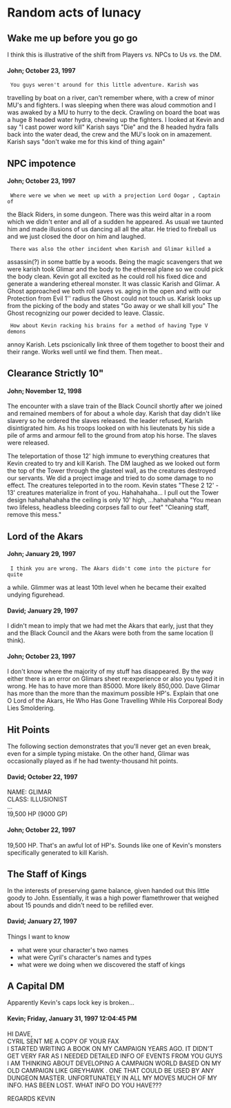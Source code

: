 # Random acts of lunacy

## Wake me up before you go go


I think this is illustrative of the shift from Players <i>vs.</i>
NPCs to Us <i>vs.</i> the DM.

#### John; October 23, 1997

     You guys weren't around for this little adventure. Karish was
travelling by boat on a river, can't remember where, with a crew of minor
MU's and fighters. I was sleeping when there was  aloud commotion and I was
awaked by a MU to hurry to the deck. Crawling on board the boat was a huge
 8 headed water hydra, chewing up the fighters. I looked at Kevin and say "I
cast power word kill" Karish says "Die" and the 8 headed hydra falls back
into the water dead, the crew and the MU's look on in amazement. Karish says
"don't wake me for this kind of thing again"


## NPC impotence

#### John; October 23, 1997

     Where were we when we meet up with a projection Lord Oogar , Captain of
the Black Riders, in some dungeon. There was this weird altar in a room
which we didn't enter and all of a sudden he appeared. As usual we taunted
him and made illusions of us dancing all all the altar. He tried to fireball
us and we just closed the door on him and laughed.

     There was also the other incident when Karish and Glimar killed a
assassin(?) in some battle by a woods. Being the magic scavengers that we
were karish took Glimar and the body to the ethereal plane so we could pick
the body clean. Kevin got all excited as he could roll his fixed dice and
generate a wandering ethereal monster. It was classic Karish and Glimar. A
Ghost approached we both roll saves vs. aging in the open and with our
Protection from Evil 1'' radius the Ghost could not touch us. Karisk looks
up from the picking of the body and states "Go away or we shall kill you"
The Ghost recognizing our power decided to leave. Classic.

     How about Kevin racking his brains for a method of having Type V demons
annoy Karish. Lets pscionically link three of them together to boost their
and their range. Works well until we find them. Then meat..


## Clearance Strictly 10"

#### John; November 12, 1998

The encounter with a slave train of the Black Council shortly after we
joined and remained members of for about a whole day. Karish that day didn't
like slavery so he ordered the slaves released. the leader refused, Karish
disintigrated him. As his troops looked on with his lieutenats by his side a
pile of arms and armour fell to the ground from atop his horse. The slaves
were released.

The teleportation of those 12' high immune to everything creatures that
Kevin created to try and kill Karish. The DM laughed as we looked out form
the top of the Tower through the glasteel wall, as the creatures destroyed
our servants. We did a project image and tried to do some damage to no
effect. The creatures teleported in to the room. Kevin states "These 2 12' -
13'  creatures materialize in front of you. Hahahahaha... I pull out the
Tower design hahahahahaha the ceiling is only 10' high, ...hahahahaha "You
mean two lifeless, headless bleeding corpses fall to our feet" "Cleaning
staff, remove this mess."

## Lord of the Akars

#### John; January 29, 1997


     I think you are wrong. The Akars didn't come into the picture for quite
a while. Glimmer was at least 10th level when he became their exalted
undying figurehead.

#### David; January 29, 1997

  I didn't mean to imply that we had met the Akars that early, just that they and the Black Council and the Akars were
both from the same location (I think).

#### John; October 23, 1997

I don't know where the majority of my stuff has disappeared. By the way
either there is an error on Glimars sheet re:experience or also you typed it
in wrong. He has to have more than 85000. More likely 850,000.  Dave Glimar
has more than the more than the maximum possible HP's. Explain that one O
Lord of the Akars, He Who Has Gone Travelling While His Corporeal Body Lies
Smoldering.


## Hit Points

The following section demonstrates that you'll never get an even break,
even for a simple typing mistake. On the other hand, Glimar was
occasionally played as if he had twenty-thousand hit points.

#### David; October 22, 1997

NAME: GLIMAR<br>
CLASS: ILLUSIONIST<br>
...<br>
19,500 HP (9000 GP)<br>

#### John; October 22, 1997

19,500 HP. That's an awful lot of HP's. Sounds like one of Kevin's monsters
specifically generated to kill Karish.

## The Staff of Kings

In the interests of preserving game balance, given
handed out this little goody to John.
Essentially, it was a high power flamethrower that
weighed about 15 pounds and didn't need to be refilled ever.

#### David; January 27, 1997

Things I want to know
<ul>
<li> what were your character's two names
<li> what were Cyril's character's names and types
<li> what were we doing when we discovered the staff of kings
</ul>




## A Capital DM

Apparently Kevin's caps lock key is broken...

#### Kevin; Friday, January 31, 1997 12:04:45 PM

HI DAVE,<br>
CYRIL SENT ME A COPY OF YOUR FAX<br>
I STARTED WRITING A BOOK ON MY CAMPAIGN YEARS AGO. IT DIDN'T GET VERY
FAR AS  I NEEDED DETAILED INFO OF EVENTS FROM YOU GUYS
I AM THINKING ABOUT DEVELOPING A CAMPAIGN WORLD BASED ON MY OLD CAMPAIGN
LIKE GREYHAWK . ONE THAT COULD BE USED BY ANY DUNGEON MASTER.
UNFORTUNATELY IN ALL MY MOVES MUCH OF MY INFO. HAS BEEN LOST.  WHAT INFO
DO YOU HAVE???

REGARDS
KEVIN
